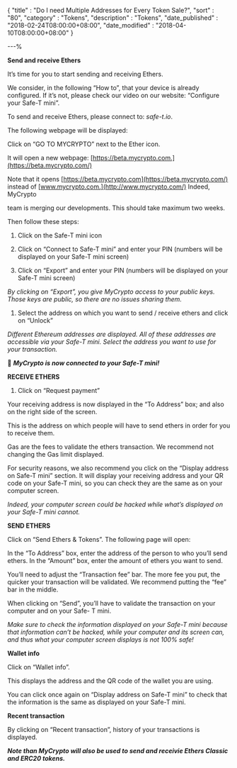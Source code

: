 {
"title"       : "Do I need Multiple Addresses for Every Token Sale?",
"sort"        : "80",
"category"    : "Tokens",
"description" : "Tokens",
"date_published" : "2018-02-24T08:00:00+08:00",
"date_modified"  : "2018-04-10T08:00:00+08:00"
}

---%

**Send and receive Ethers**

It’s time for you to start sending and receiving Ethers.

  

We consider, in the following “How to”, that your device is already configured. If it’s not, please check our video on our website: “Configure your Safe-T mini”.

To send and receive Ethers, please connect to: _safe-t.io_.

  

The following webpage will be displayed:

Click on “GO TO MYCRYPTO” next to the Ether icon.

  

It will open a new webpage: [https://beta.mycrypto.com.](https://beta.mycrypto.com/)

Note that it opens [https://beta.mycrypto.com](https://beta.mycrypto.com/) instead of [www.mycrypto.com.](http://www.mycrypto.com/) Indeed, MyCrypto

team is merging our developments. This should take maximum two weeks.

  

Then follow these steps:

  

1.  Click  on  the  Safe-T  mini  icon

  

1.  Click  on  “Connect  to  Safe-T  mini”  and  enter  your  PIN  (numbers  will  be  displayed  on  your  Safe-T  mini  screen)

  

1.  Click  on  “Export”  and  enter  your  PIN  (numbers  will  be  displayed  on  your  Safe-T  mini  screen)

  

_By clicking on “Export”, you give MyCrypto access to your public keys. Those keys are public, so there are no issues sharing them._

  

1.  Select  the  address  on  which  you  want  to  send  /  receive  ethers  and  click  on  “Unlock”

  

_Different Ethereum addresses are displayed. All of these addresses are accessible via your Safe-T mini. Select the address you want to use for your transaction._

  

  **_MyCrypto is now connected to your Safe-T mini!_**

  

**RECEIVE ETHERS**

  

1) Click on “Request payment”

  

Your receiving address is now displayed in the “To Address” box; and also on the right side of the screen.

This is the address on which people will have to send ethers in order for you to receive them.

Gas are the fees to validate the ethers transaction. We recommend not changing the Gas limit displayed.

For security reasons, we also recommend you click on the “Display address on Safe-T mini” section. It will display your receiving address and your QR code on your Safe-T mini, so you can check they are the same as on your computer screen.

_Indeed, your computer screen could be hacked while what’s displayed on your Safe-T mini cannot._

  

**SEND ETHERS**

  

Click on “Send Ethers & Tokens”. The following page will open:

  

In the “To Address” box, enter the address of the person to who you’ll send ethers. In the “Amount” box, enter the amount of ethers you want to send.

You’ll need to adjust the “Transaction fee” bar. The more fee you put, the quicker your transaction will be validated. We recommend putting the “fee” bar in the middle.

  

When clicking on “Send”, you’ll have to validate the transaction on your computer and on your Safe- T mini.

_Make sure to check the information displayed on your Safe-T mini because that information can’t be hacked, while your computer and its screen can, and thus what your computer screen displays is not 100% safe!_

**Wallet info**

Click on “Wallet info”.

This displays the address and the QR code of the wallet you are using.

  

You can click once again on “Display address on Safe-T mini” to check that the information is the same as displayed on your Safe-T mini.

**Recent transaction**

  

By clicking on “Recent transaction”, history of your transactions is displayed.

**_Note than MyCrypto will also be used to send and receivie Ethers Classic and ERC20 tokens._**

